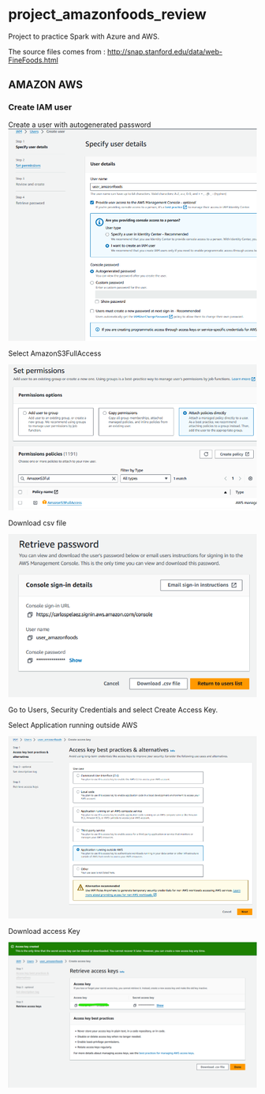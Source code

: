 # project_amazonfoods_review

Project to practice Spark with Azure and AWS.

The source files comes from : http://snap.stanford.edu/data/web-FineFoods.html

## AMAZON AWS
### Create  IAM user
Create a user with autogenerated password
![Alt Text](/images/iamUserCreate.png)

Select AmazonS3FullAccess

![Alt Text](/images/imaUserCreateFullAccess.png)


Download csv file

![Alt Text](/images/imaUserCreateDownloadcsv.png)

Go to Users, Security Credentials and select Create Access Key.

Select Application running outside AWS

![Alt Text](/images/imaUserCreateRunningOutside.png)


Download access Key

![Alt Text](/images/imaUserAccessKey.png)







